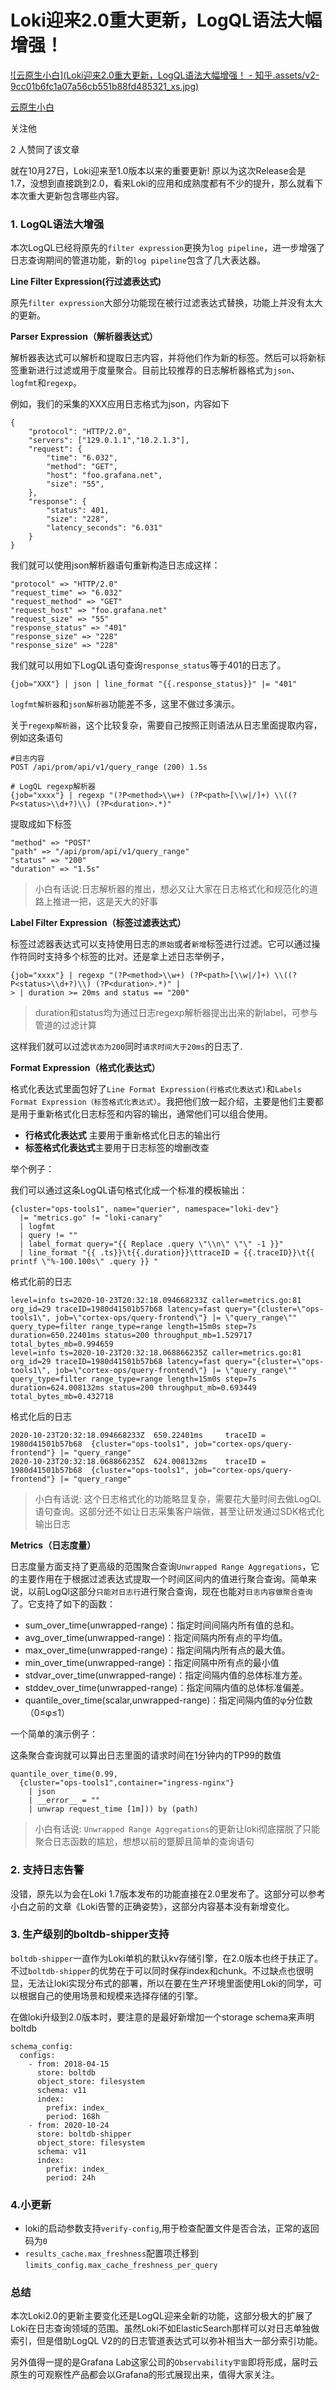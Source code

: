 # Loki迎来2.0重大更新，LogQL语法大幅增强！

[![云原生小白](Loki迎来2.0重大更新，LogQL语法大幅增强​！ - 知乎.assets/v2-9cc01b6fc1a07a56cb551b88fd485321_xs.jpg)](https://www.zhihu.com/people/miao-mi-ye-yao-wan-it)

[云原生小白](https://www.zhihu.com/people/miao-mi-ye-yao-wan-it)

关注他

2 人赞同了该文章

就在10月27日，Loki迎来至1.0版本以来的重要更新! 原以为这次Release会是1.7，没想到直接跳到2.0，看来Loki的应用和成熟度都有不少的提升，那么就看下本次重大更新包含哪些内容。

### **1. LogQL语法大增强**

本次LogQL已经将原先的`filter expression`更换为`log pipeline`，进一步增强了日志查询期间的管道功能，新的`log pipeline`包含了几大表达器。

**Line Filter Expression(行过滤表达式)**

原先`filter expression`大部分功能现在被行过滤表达式替换，功能上并没有太大的更新。

**Parser Expression（解析器表达式）**

解析器表达式可以解析和提取日志内容，并将他们作为新的标签。然后可以将新标签重新进行过滤或用于度量聚合。目前比较推荐的日志解析器格式为`json`、`logfmt`和`regexp`。

例如，我们的采集的XXX应用日志格式为json，内容如下

```text
{
    "protocol": "HTTP/2.0",
    "servers": ["129.0.1.1","10.2.1.3"],
    "request": {
        "time": "6.032",
        "method": "GET",
        "host": "foo.grafana.net",
        "size": "55",
    },
    "response": {
        "status": 401,
        "size": "228",
        "latency_seconds": "6.031"
    }
}
```

我们就可以使用json解析器语句重新构造日志成这样：

```text
"protocol" => "HTTP/2.0"
"request_time" => "6.032"
"request_method" => "GET"
"request_host" => "foo.grafana.net"
"request_size" => "55"
"response_status" => "401"
"response_size" => "228"
"response_size" => "228"
```

我们就可以用如下LogQL语句查询`response_status`等于401的日志了。

```text
{job="XXX"} | json | line_format "{{.response_status}}" |= "401"
```

`logfmt解析器`和`json解析器`功能差不多，这里不做过多演示。

关于`regexp解析器`，这个比较复杂，需要自己按照正则语法从日志里面提取内容，例如这条语句

```text
#日志内容
POST /api/prom/api/v1/query_range (200) 1.5s

# LogQL regexp解析器
{job="xxxx"} | regexp "(?P<method>\\w+) (?P<path>[\\w|/]+) \\((?P<status>\\d+?)\\) (?P<duration>.*)"
```

提取成如下标签

```text
"method" => "POST"
"path" => "/api/prom/api/v1/query_range"
"status" => "200"
"duration" => "1.5s"
```

> 小白有话说:日志解析器的推出，想必又让大家在日志格式化和规范化的道路上推进一把，这是天大的好事

**Label Filter Expression（标签过滤表达式）**

标签过滤器表达式可以支持使用日志的`原始`或者`新增`标签进行过滤。它可以通过操作符同时支持多个标签的比对。还是拿上述日志举例子，

```text
{job="xxxx"} | regexp "(?P<method>\\w+) (?P<path>[\\w|/]+) \\((?P<status>\\d+?)\\) (?P<duration>.*)" |
> | duration >= 20ms and status == "200"
```

> duration和status均为通过日志regexp解析器提出出来的新label，可参与管道的过滤计算

这样我们就可以过滤`状态为200`同时`请求时间大于20ms`的日志了.

**Format Expression（格式化表达式）**

格式化表达式里面包好了`Line Format Expression(行格式化表达式)`和`Labels Format Expression（标签格式化表达式）`。我把他们放一起介绍，主要是他们主要都是用于重新格式化日志标签和内容的输出，通常他们可以组合使用。

- **行格式化表达式** 主要用于重新格式化日志的输出行
- **标签格式化表达式**主要用于日志标签的增删改查

举个例子：

我们可以通过这条LogQL语句格式化成一个标准的模板输出：

```text
{cluster="ops-tools1", name="querier", namespace="loki-dev"}
  |= "metrics.go" != "loki-canary"
  | logfmt
  | query != ""
  | label_format query="{{ Replace .query \"\\n\" \"\" -1 }}"
  | line_format "{{ .ts}}\t{{.duration}}\ttraceID = {{.traceID}}\t{{ printf \"%-100.100s\" .query }} "
```

格式化前的日志

```text
level=info ts=2020-10-23T20:32:18.094668233Z caller=metrics.go:81 org_id=29 traceID=1980d41501b57b68 latency=fast query="{cluster=\"ops-tools1\", job=\"cortex-ops/query-frontend\"} |= \"query_range\"" query_type=filter range_type=range length=15m0s step=7s duration=650.22401ms status=200 throughput_mb=1.529717 total_bytes_mb=0.994659
level=info ts=2020-10-23T20:32:18.068866235Z caller=metrics.go:81 org_id=29 traceID=1980d41501b57b68 latency=fast query="{cluster=\"ops-tools1\", job=\"cortex-ops/query-frontend\"} |= \"query_range\"" query_type=filter range_type=range length=15m0s step=7s duration=624.008132ms status=200 throughput_mb=0.693449 total_bytes_mb=0.432718
```

格式化后的日志

```text
2020-10-23T20:32:18.094668233Z  650.22401ms     traceID = 1980d41501b57b68  {cluster="ops-tools1", job="cortex-ops/query-frontend"} |= "query_range"
2020-10-23T20:32:18.068866235Z  624.008132ms    traceID = 1980d41501b57b68  {cluster="ops-tools1", job="cortex-ops/query-frontend"} |= "query_range"
```

> 小白有话说: 这个日志格式化的功能略显复杂，需要花大量时间去做LogQL语句查询。这部分还不如让日志采集客户端做，甚至让研发通过SDK格式化输出日志

**Metrics（日志度量）**

日志度量方面支持了更高级的范围聚合查询`Unwrapped Range Aggregations`，它的主要作用在于根据过滤表达式提取一个时间区间内的值进行聚合查询。简单来说，以前LogQl这部分`只能对日志行`进行聚合查询，现在也能对`日志内容做聚合查询`了。它支持了如下的函数：

- sum_over_time(unwrapped-range)：指定时间间隔内所有值的总和。
- avg_over_time(unwrapped-range)：指定间隔内所有点的平均值。
- max_over_time(unwrapped-range)：指定间隔内所有点的最大值。
- min_over_time(unwrapped-range)：指定间隔中所有点的最小值
- stdvar_over_time(unwrapped-range)：指定间隔内值的总体标准方差。
- stddev_over_time(unwrapped-range)：指定间隔内值的总体标准偏差。
- quantile_over_time(scalar,unwrapped-range)：指定间隔内值的φ分位数（0≤φ≤1）

一个简单的演示例子：

这条聚合查询就可以算出日志里面的请求时间在1分钟内的TP99的数值

```text
quantile_over_time(0.99,
  {cluster="ops-tools1",container="ingress-nginx"}
    | json
    | __error__ = ""
    | unwrap request_time [1m])) by (path)
```

> 小白有话说: `Unwrapped Range Aggregations`的更新让loki彻底摆脱了只能聚合日志函数的尴尬，想想以前的蹩脚且简单的查询语句

### **2. 支持日志告警**

没错，原先以为会在Loki 1.7版本发布的功能直接在2.0里发布了。这部分可以参考小白之前的文章《Loki告警的正确姿势》，这部分内容基本没有新增变化。

### **3. 生产级别的boltdb-shipper支持**

`boltdb-shipper`一直作为Loki单机的默认kv存储引擎，在2.0版本也终于扶正了。不过`boltdb-shipper`的优势在于可以同时保存index和chunk。不过缺点也很明显，无法让loki实现分布式的部署，所以在要在生产环境里面使用Loki的同学，可以根据自己的使用场景和规模来选择存储的引擎。

在做loki升级到2.0版本时，要注意的是最好新增加一个storage schema来声明boltdb

```text
schema_config:
  configs:
    - from: 2018-04-15           
      store: boltdb              
      object_store: filesystem   
      schema: v11                
      index:
        prefix: index_           
        period: 168h             
    - from: 2020-10-24           
      store: boltdb-shipper
      object_store: filesystem   
      schema: v11
      index:
        prefix: index_
        period: 24h
```

### **4.小更新**

- loki的启动参数支持`verify-config`,用于检查配置文件是否合法，正常的返回码为`0`
- `results_cache.max_freshness`配置项迁移到`limits_config.max_cache_freshness_per_query`

### **总结**

本次Loki2.0的更新主要变化还是LogQL迎来全新的功能，这部分极大的扩展了Loki在日志查询领域的范围。虽然Loki不如ElasticSearch那样可以对日志单独做索引，但是借助LogQL V2的的日志管道表达式可以弥补相当大一部分索引功能。

另外值得一提的是Grafana Lab这家公司的`Observability宇宙`即将形成，届时云原生的可观察性产品都会以Grafana的形式展现出来，值得大家关注。